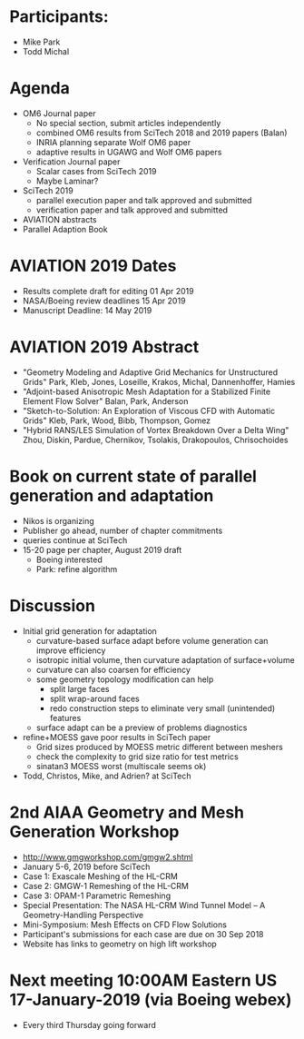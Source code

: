 
# Participants:
 - Mike Park
 - Todd Michal

# Agenda
- OM6 Journal paper
  - No special section, submit articles independently
  - combined OM6 results from SciTech 2018 and 2019 papers (Balan)
  - INRIA planning separate Wolf OM6 paper
  - adaptive results in UGAWG and Wolf OM6 papers
- Verification Journal paper
  - Scalar cases from SciTech 2019
  - Maybe Laminar?
- SciTech 2019
  - parallel execution paper and talk approved and submitted
  - verification paper and talk approved and submitted
- AVIATION abstracts
- Parallel Adaption Book

# AVIATION 2019 Dates
- Results complete draft for editing 01 Apr 2019
- NASA/Boeing review deadlines 15 Apr 2019
- Manuscript Deadline: 14 May 2019

# AVIATION 2019 Abstract
 - "Geometry Modeling and Adaptive Grid Mechanics for Unstructured Grids" Park, Kleb, Jones, Loseille, Krakos, Michal, Dannenhoffer, Hamies
 - "Adjoint-based Anisotropic Mesh Adaptation for a Stabilized Finite Element Flow Solver" Balan, Park, Anderson
 - "Sketch-to-Solution: An Exploration of Viscous CFD with Automatic Grids" Kleb, Park, Wood, Bibb, Thompson, Gomez
 - "Hybrid RANS/LES Simulation of Vortex Breakdown Over a Delta Wing" Zhou, Diskin, Pardue, Chernikov, Tsolakis, Drakopoulos, Chrisochoides

# Book on current state of parallel generation and adaptation
- Nikos is organizing
- Publisher go ahead, number of chapter commitments
- queries continue at SciTech
- 15-20 page per chapter, August 2019 draft 
  - Boeing interested
  - Park: refine algorithm

# Discussion
- Initial grid generation for adaptation
  - curvature-based surface adapt before volume generation can improve efficiency
  - isotropic initial volume, then curvature adaptation of surface+volume
  - curvature can also coarsen for efficiency
  - some geometry topology modification can help
    - split large faces
    - split wrap-around faces
    - redo construction steps to eliminate very small (unintended) features
  - surface adapt can be a preview of problems diagnostics
- refine+MOESS gave poor results in SciTech paper
  - Grid sizes produced by MOESS metric different between meshers
  - check the complexity to grid size ratio for test metrics
  - sinatan3 MOESS worst (multiscale seems ok)
- Todd, Christos, Mike, and Adrien? at SciTech

# 2nd AIAA Geometry and Mesh Generation Workshop
 - http://www.gmgworkshop.com/gmgw2.shtml
 - January 5-6, 2019 before SciTech
 - Case 1: Exascale Meshing of the HL-CRM
 - Case 2: GMGW-1 Remeshing of the HL-CRM
 - Case 3: OPAM-1 Parametric Remeshing
 - Special Presentation: The NASA HL-CRM Wind Tunnel Model – A Geometry-Handling Perspective
 - Mini-Symposium: Mesh Effects on CFD Flow Solutions
 - Participant's submissions for each case are due on 30 Sep 2018
 - Website has links to geometry on high lift workshop

# Next meeting 10:00AM Eastern US 17-January-2019 (via Boeing webex)
- Every third Thursday going forward

